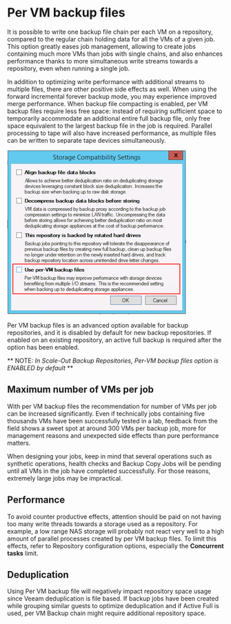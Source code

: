 # Per VM backup files
It is possible to write one backup file chain per each VM on a repository, compared to the regular chain holding data for all the VMs of a given job. This option greatly eases job management, allowing to create jobs containing much more VMs than jobs with single chains, and also enhances performance thanks to more simultaneous write streams towards a repository, even when running a single job.

In addition to optimizing write performance with additional streams to multiple files, there are other positive side effects as well. When using the forward incremental forever backup mode, you may experience improved merge performance. When backup file compacting is enabled, per VM backup files require less free space: instead of requiring sufficient space to temporarily accommodate an additional entire full backup file, only free space equivalent to the largest backup file in the job is required. Parallel processing to tape will also have increased performance, as multiple files can be written to separate tape devices simultaneously.

![Per VM backup files](../media/repository_planning_pervm_1.png)

Per VM backup files is an advanced option available for backup repositories, and it is disabled by default for new backup repositories. If enabled on an existing repository, an active full backup is required after the option has been enabled.

** NOTE: *In Scale-Out Backup Repositories, Per-VM backup files option is ENABLED by default* **

## Maximum number of VMs per job
With per VM backup files the recommendation for number of VMs per job can be increased significantly. Even if technically jobs containing five thousands VMs have been successfully tested in a lab, feedback from the field shows a sweet spot at around 300 VMs per backup job, more for management reasons and unexpected side effects than pure performance matters.

When designing your jobs, keep in mind that several operations such as synthetic operations, health checks and Backup Copy Jobs will be pending until all VMs in the job have completed successfully. For those reasons, extremely large jobs may be impractical.

## Performance
To avoid counter productive effects, attention should be paid on not having too many write threads towards a storage used as a repository. For example, a low range NAS storage will probably not react very well to a high amount of parallel processes created by per VM backup files. To limit this effects, refer to Repository configuration options, especially the **Concurrent tasks** limit.

## Deduplication
Using Per VM backup file will negatively impact repository space usage since Veeam deduplication is file based. If backup jobs have been created while grouping similar guests to optimize deduplication and if Active Full is used, per VM Backup chain might require additional repository space. 
